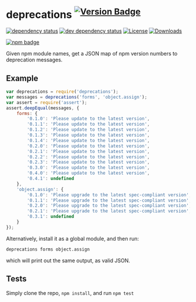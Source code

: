 # deprecations <sup>[![Version Badge][npm-version-svg]][npm-url]</sup>

[![dependency status][deps-svg]][deps-url]
[![dev dependency status][dev-deps-svg]][dev-deps-url]
[![License][license-image]][license-url]
[![Downloads][downloads-image]][downloads-url]

[![npm badge][npm-badge-png]][npm-url]

Given npm module names, get a JSON map of npm version numbers to deprecation messages.

## Example

```js
var deprecations = require('deprecations');
var messages = deprecations('forms', 'object.assign');
var assert = require('assert');
assert.deepEqual(messages, {
	forms: {
		'0.1.0': 'Please update to the latest version',
		'0.1.1': 'Please update to the latest version',
		'0.1.2': 'Please update to the latest version',
		'0.1.3': 'Please update to the latest version',
		'0.1.4': 'Please update to the latest version',
		'0.2.0': 'Please update to the latest version',
		'0.2.1': 'Please update to the latest version',
		'0.2.2': 'Please update to the latest version',
		'0.2.3': 'Please update to the latest version',
		'0.3.0': 'Please update to the latest version',
		'0.4.0': 'Please update to the latest version',
		'0.4.1': undefined
	},
	'object.assign': {
		'0.1.0': 'Please upgrade to the latest spec-compliant version',
		'0.1.1': 'Please upgrade to the latest spec-compliant version',
		'0.2.0': 'Please upgrade to the latest spec-compliant version',
		'0.2.1': 'Please upgrade to the latest spec-compliant version',
		'0.3.1': undefined
	}
});
```

Alternatively, install it as a global module, and then run:
```bash
deprecations forms object.assign
```
which will print out the same output, as valid JSON.

## Tests
Simply clone the repo, `npm install`, and run `npm test`

[npm-url]: https://npmjs.org/package/deprecations
[npm-version-svg]: https://versionbadg.es/ljharb/npm-deprecations.svg
[deps-svg]: https://david-dm.org/ljharb/npm-deprecations.svg
[deps-url]: https://david-dm.org/ljharb/npm-deprecations
[dev-deps-svg]: https://david-dm.org/ljharb/npm-deprecations/dev-status.svg
[dev-deps-url]: https://david-dm.org/ljharb/npm-deprecations#info=devDependencies
[npm-badge-png]: https://nodei.co/npm/deprecations.png?downloads=true&stars=true
[license-image]: https://img.shields.io/npm/l/deprecations.svg
[license-url]: LICENSE
[downloads-image]: https://img.shields.io/npm/dm/deprecations.svg
[downloads-url]: https://npm-stat.com/charts.html?package=deprecations

